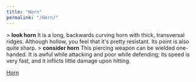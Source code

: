```yaml
---
title: "Horn"
permalink: "/Horn/"
---
```


\> **look horn**
It is a long, backwards curving horn with thick, transversal ridges.
Although
hollow, you feel that it's pretty resistant. Its point is also quite
sharp.
\> **consider horn**
This piercing weapon can be wielded one-handed.
It is awful while attacking and poor while defending; its speed is very
fast, and it inflicts little damage upon hitting.

[Horn](Category:_Piercing_weapons "wikilink")